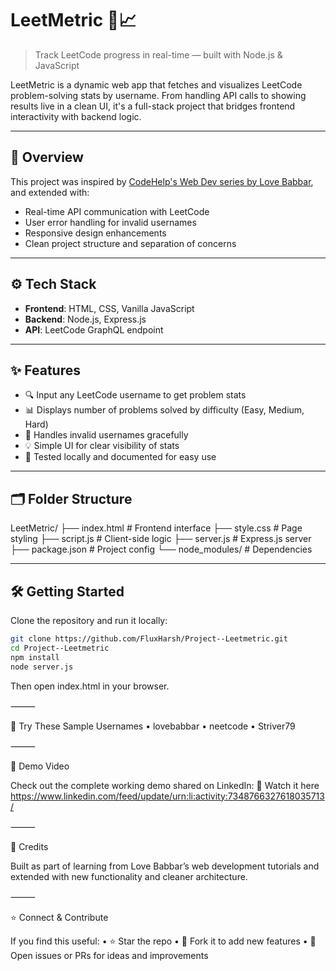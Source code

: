 # LeetMetric 🚀📈  
> Track LeetCode progress in real-time — built with Node.js & JavaScript

LeetMetric is a dynamic web app that fetches and visualizes LeetCode problem-solving stats by username. From handling API calls to showing results live in a clean UI, it's a full-stack project that bridges frontend interactivity with backend logic.

---

## 🧠 Overview

This project was inspired by [CodeHelp's Web Dev series by Love Babbar](https://www.youtube.com/playlist?list=PLDzeHZWIZsTo0OcsBvC-Xy8JmHc6u2oos), and extended with:

- Real-time API communication with LeetCode
- User error handling for invalid usernames
- Responsive design enhancements
- Clean project structure and separation of concerns

---

## ⚙️ Tech Stack

- **Frontend**: HTML, CSS, Vanilla JavaScript  
- **Backend**: Node.js, Express.js  
- **API**: LeetCode GraphQL endpoint

---

## ✨ Features

- 🔍 Input any LeetCode username to get problem stats
- 📊 Displays number of problems solved by difficulty (Easy, Medium, Hard)
- 🚫 Handles invalid usernames gracefully
- 💡 Simple UI for clear visibility of stats
- 🧪 Tested locally and documented for easy use

---

## 🗂 Folder Structure
LeetMetric/
├── index.html         # Frontend interface
├── style.css          # Page styling
├── script.js          # Client-side logic
├── server.js          # Express.js server
├── package.json       # Project config
└── node_modules/      # Dependencies

---

## 🛠 Getting Started

Clone the repository and run it locally:

```bash
git clone https://github.com/FluxHarsh/Project--Leetmetric.git
cd Project--Leetmetric
npm install
node server.js
```
Then open index.html in your browser.

⸻

🧪 Try These Sample Usernames
	•	lovebabbar
	•	neetcode
	•	Striver79

⸻

🎥 Demo Video

Check out the complete working demo shared on LinkedIn:
🔗 Watch it here https://www.linkedin.com/feed/update/urn:li:activity:7348766327618035713/

⸻

🙏 Credits

Built as part of learning from Love Babbar’s web development tutorials and extended with new functionality and cleaner architecture.

⸻

⭐️ Connect & Contribute

If you find this useful:
	•	⭐️ Star the repo
	•	🍴 Fork it to add new features
	•	💬 Open issues or PRs for ideas and improvements
